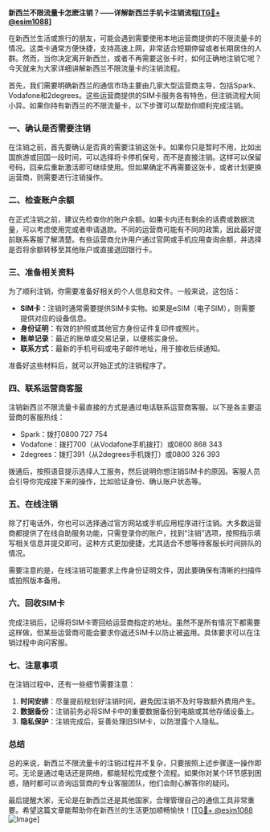 **新西兰不限流量卡怎麽注销？——详解新西兰手机卡注销流程[[TG💪+ @esim1088](https://t.me/s/esim1088)]**

在新西兰生活或旅行的朋友，可能会遇到需要使用本地运营商提供的不限流量卡的情况。这类卡通常方便快捷，支持高速上网，非常适合短期停留或者长期居住的人群。然而，当你决定离开新西兰，或者不再需要这张卡时，如何正确地注销它呢？今天就来为大家详细讲解新西兰不限流量卡的注销流程。

首先，我们需要明确新西兰的通信市场主要由几家大型运营商主导，包括Spark、Vodafone和2degrees。这些运营商提供的SIM卡服务各有特色，但注销流程大同小异。如果你持有新西兰的不限流量卡，以下步骤可以帮助你顺利完成注销。

### 一、确认是否需要注销

在注销之前，首先要确认是否真的需要注销这张卡。如果你只是暂时不用，比如出国旅游或回国一段时间，可以选择将卡停机保号，而不是直接注销。这样可以保留号码，回来后重新激活即可继续使用。但如果确定不再需要这张卡，或者计划更换运营商，则需要进行注销操作。

### 二、检查账户余额

在正式注销之前，建议先检查你的账户余额。如果卡内还有剩余的话费或数据流量，可以考虑使用完或者申请退款。不同的运营商可能有不同的政策，因此最好提前联系客服了解清楚。有些运营商允许用户通过官网或手机应用查询余额，并选择是否将余额转移至其他账户或直接退回银行卡。

### 三、准备相关资料

为了顺利注销，你需要准备好相关的个人信息和文件。一般来说，这包括：

- **SIM卡**：注销时通常需要提供SIM卡实物。如果是eSIM（电子SIM），则需要提供对应的设备信息。
- **身份证明**：有效的护照或其他官方身份证件复印件或照片。
- **账单记录**：最近的账单或交易记录，以便核实身份。
- **联系方式**：最新的手机号码或电子邮件地址，用于接收后续通知。

准备好这些材料后，就可以开始正式的注销程序了。

### 四、联系运营商客服

注销新西兰不限流量卡最直接的方式是通过电话联系运营商客服。以下是各主要运营商的客服热线：

- Spark：拨打0800 727 754
- Vodafone：拨打700（从Vodafone手机拨打）或0800 868 343
- 2degrees：拨打391（从2degrees手机拨打）或0800 326 393

拨通后，按照语音提示选择人工服务，然后说明你想注销SIM卡的原因。客服人员会引导你完成接下来的操作，比如验证身份、确认账户状态等。

### 五、在线注销

除了打电话外，你也可以选择通过官方网站或手机应用程序进行注销。大多数运营商都提供了在线自助服务功能，只需登录你的账户，找到“注销”选项，按照指示填写相关信息并提交即可。这种方式更加便捷，尤其适合不想等待客服长时间排队的情况。

需要注意的是，在线注销可能要求上传身份证明文件，因此要确保有清晰的扫描件或拍照版本备用。

### 六、回收SIM卡

完成注销后，记得将SIM卡寄回给运营商指定的地址。虽然不是所有情况下都需要这样做，但某些运营商可能会要求你返还SIM卡以防止被盗用。具体要求可以在注销过程中询问客服。

### 七、注意事项

在注销过程中，还有一些细节需要注意：

1. **时间安排**：尽量提前规划好注销时间，避免因注销不及时导致额外费用产生。
2. **数据备份**：注销前务必将SIM卡中的重要数据备份到电脑或其他存储设备上。
3. **隐私保护**：注销完成后，妥善处理旧SIM卡，以防泄露个人隐私。

### 总结

总的来说，新西兰不限流量卡的注销过程并不复杂，只要按照上述步骤逐一操作即可。无论是通过电话还是网络，都能轻松完成整个流程。如果你对某个环节感到困惑，随时都可以咨询运营商的专业客服团队，他们会耐心解答你的疑问。

最后提醒大家，无论是在新西兰还是其他国家，合理管理自己的通信工具非常重要。希望这篇文章能帮助你在新西兰的生活更加顺畅愉快！[[TG💪+ @esim1088](https://t.me/s/esim1088) ![Image](https://i.postimg.cc/4NQfJmqS/Snipaste-2025-05-13-00-14-12.png)]